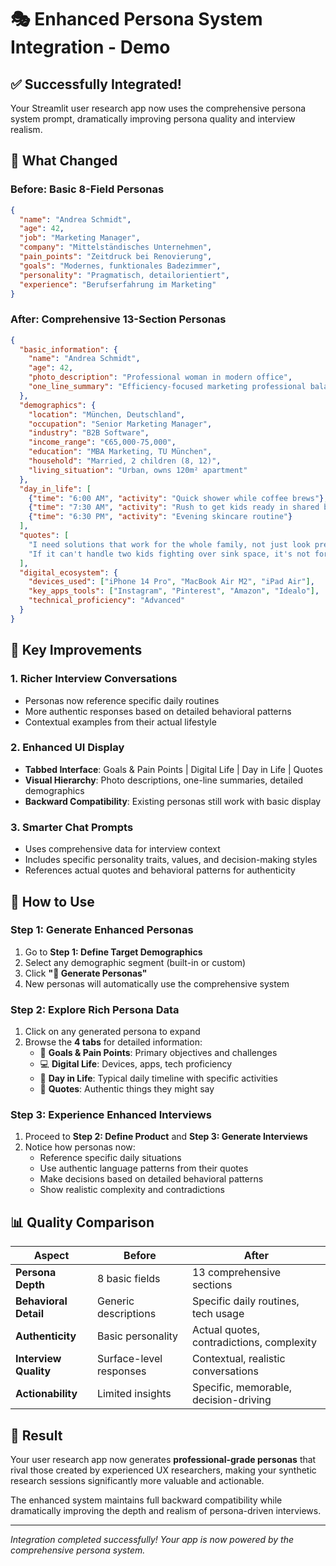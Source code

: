 # 🎭 Enhanced Persona System Integration - Demo

## ✅ Successfully Integrated!

Your Streamlit user research app now uses the comprehensive persona system prompt, dramatically improving persona quality and interview realism.

## 🔄 What Changed

### Before: Basic 8-Field Personas
```json
{
  "name": "Andrea Schmidt",
  "age": 42,
  "job": "Marketing Manager", 
  "company": "Mittelständisches Unternehmen",
  "pain_points": "Zeitdruck bei Renovierung",
  "goals": "Modernes, funktionales Badezimmer",
  "personality": "Pragmatisch, detailorientiert",
  "experience": "Berufserfahrung im Marketing"
}
```

### After: Comprehensive 13-Section Personas
```json
{
  "basic_information": {
    "name": "Andrea Schmidt",
    "age": 42,
    "photo_description": "Professional woman in modern office",
    "one_line_summary": "Efficiency-focused marketing professional balancing career and family"
  },
  "demographics": {
    "location": "München, Deutschland", 
    "occupation": "Senior Marketing Manager",
    "industry": "B2B Software",
    "income_range": "€65,000-75,000",
    "education": "MBA Marketing, TU München",
    "household": "Married, 2 children (8, 12)",
    "living_situation": "Urban, owns 120m² apartment"
  },
  "day_in_life": [
    {"time": "6:00 AM", "activity": "Quick shower while coffee brews"},
    {"time": "7:30 AM", "activity": "Rush to get kids ready in shared bathroom"},
    {"time": "6:30 PM", "activity": "Evening skincare routine"}
  ],
  "quotes": [
    "I need solutions that work for the whole family, not just look pretty",
    "If it can't handle two kids fighting over sink space, it's not for us"
  ],
  "digital_ecosystem": {
    "devices_used": ["iPhone 14 Pro", "MacBook Air M2", "iPad Air"],
    "key_apps_tools": ["Instagram", "Pinterest", "Amazon", "Idealo"],
    "technical_proficiency": "Advanced"
  }
}
```

## 🎯 Key Improvements

### 1. **Richer Interview Conversations**
- Personas now reference specific daily routines
- More authentic responses based on detailed behavioral patterns
- Contextual examples from their actual lifestyle

### 2. **Enhanced UI Display**
- **Tabbed Interface**: Goals & Pain Points | Digital Life | Day in Life | Quotes
- **Visual Hierarchy**: Photo descriptions, one-line summaries, detailed demographics
- **Backward Compatibility**: Existing personas still work with basic display

### 3. **Smarter Chat Prompts**
- Uses comprehensive data for interview context
- Includes specific personality traits, values, and decision-making styles
- References actual quotes and behavioral patterns for authenticity

## 🚀 How to Use

### Step 1: Generate Enhanced Personas
1. Go to **Step 1: Define Target Demographics**
2. Select any demographic segment (built-in or custom)
3. Click **"🤖 Generate Personas"**
4. New personas will automatically use the comprehensive system

### Step 2: Explore Rich Persona Data
1. Click on any generated persona to expand
2. Browse the **4 tabs** for detailed information:
   - 🎯 **Goals & Pain Points**: Primary objectives and challenges
   - 💻 **Digital Life**: Devices, apps, tech proficiency
   - 📅 **Day in Life**: Typical daily timeline with specific activities
   - 💬 **Quotes**: Authentic things they might say

### Step 3: Experience Enhanced Interviews
1. Proceed to **Step 2: Define Product** and **Step 3: Generate Interviews**
2. Notice how personas now:
   - Reference specific daily situations
   - Use authentic language patterns from their quotes
   - Make decisions based on detailed behavioral patterns
   - Show realistic complexity and contradictions

## 📊 Quality Comparison

| Aspect | Before | After |
|--------|--------|-------|
| **Persona Depth** | 8 basic fields | 13 comprehensive sections |
| **Behavioral Detail** | Generic descriptions | Specific daily routines, tech usage |
| **Authenticity** | Basic personality | Actual quotes, contradictions, complexity |
| **Interview Quality** | Surface-level responses | Contextual, realistic conversations |
| **Actionability** | Limited insights | Specific, memorable, decision-driving |

## 🎉 Result

Your user research app now generates **professional-grade personas** that rival those created by experienced UX researchers, making your synthetic research sessions significantly more valuable and actionable.

The enhanced system maintains full backward compatibility while dramatically improving the depth and realism of persona-driven interviews.

---

*Integration completed successfully! Your app is now powered by the comprehensive persona system.*
